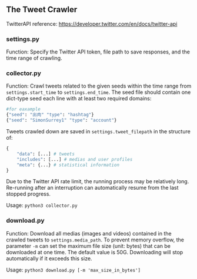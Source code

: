 ## The Tweet Crawler

TwitterAPI reference: https://developer.twitter.com/en/docs/twitter-api

### settings.py

Function: Specify the Twitter API token, file path to save responses, and the time range of crawling.



### collector.py

Function: Crawl tweets related to the given seeds within the time range from `settings.start_time` to `settings.end_time`. The seed file should contain one dict-type seed each line with at least two required domains: 
```python
#for eaxample
{"seed": "出肉" "type": "hashtag"}
{"seed": "SimonSurrey1" "type": "account"}
```

Tweets crawled down are saved in `settings.tweet_filepath` in the structure of:

```python
{
    "data": [...] # tweets
    "includes": [...] # medias and user profiles
    "meta": {...} # statistical information
}
```

Due to the Twitter API rate limit, the running process may be relatively long. Re-running after an interruption can automatically resume from the last stopped progress.

Usage: `python3 collector.py`



### download.py

Function: Download all medias (images and videos) contained in the crawled tweets to `settings.media_path`. To prevent memory overflow, the parameter `-m` can set the maximum file size (unit: bytes) that can be downloaded at one time. The default value is 50G. Downloading will stop automatically if it exceeds this size.

Usage: `python3 download.py [-m 'max_size_in_bytes']`


